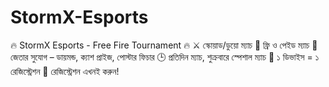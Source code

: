 # StormX-Esports
🔥 StormX Esports - Free Fire Tournament 🔥  ⚔️ স্কোয়াড/ডুয়ো ম্যাচ 💸 ফ্রি ও পেইড ম্যাচ 🎁 জেতার সুযোগ – ডায়মন্ড, ক্যাশ প্রাইজ, পোস্টার ফিচার 🕒 প্রতিদিন ম্যাচ, শুক্রবারে স্পেশাল ম্যাচ 📲 ১ ডিভাইস = ১ রেজিস্ট্রেশন 🧾 রেজিস্ট্রেশন এখনই করুন!
